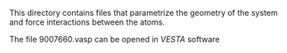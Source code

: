 This directory contains files that parametrize the geometry of the system and force interactions between the atoms.

The file 9007660.vasp can be opened in *VESTA* software